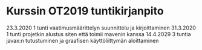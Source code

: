 <h1> Kurssin OT2019 tuntikirjanpito </h1>
23.3.2020 1 tunti vaatimusmäärittelyn suunnittelu ja kirjoittaminen
31.3.2020 1 tunti projetkin alustus siten että toimii mavenin kanssa
14.4.2029 3 tuntia javax:n tutustuminen ja graafisen käyttöliittymän aloittaminen
